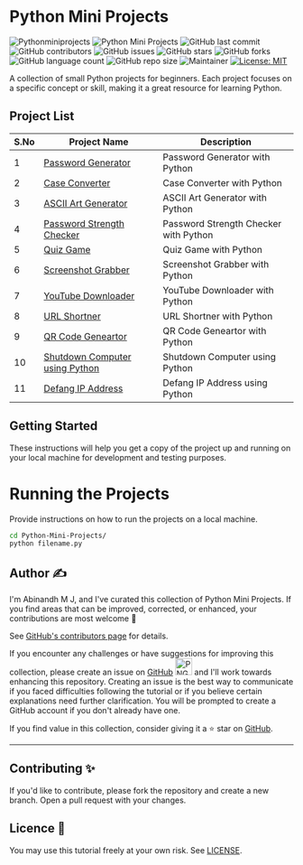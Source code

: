 # Python Mini Projects
![Pythonminiprojects](https://github.com/AbinandhMJ/Python-Mini-Projects/assets/99226172/5b97f326-9828-4907-9b3b-c486e7ab152f)
![Python Mini Projects](https://img.shields.io/github/languages/top/AbinandhMJ/Python-Mini-Projects)
![GitHub last commit](https://img.shields.io/github/last-commit/AbinandhMJ/Python-Mini-Projects)
![GitHub contributors](https://img.shields.io/github/contributors/AbinandhMJ/Python-Mini-Projects)
![GitHub issues](https://img.shields.io/github/issues/AbinandhMJ/Python-Mini-Projects)
![GitHub stars](https://img.shields.io/github/stars/AbinandhMJ/Python-Mini-Projects)
![GitHub forks](https://img.shields.io/github/forks/AbinandhMJ/Python-Mini-Projects)
![GitHub language count](https://img.shields.io/github/languages/count/AbinandhMJ/Python-Mini-Projects)
![GitHub repo size](https://img.shields.io/github/repo-size/AbinandhMJ/Python-Mini-Projects)
![Maintainer](https://img.shields.io/badge/Maintainer-AbinandhMJ-blue)
[![License: MIT](https://img.shields.io/badge/License-MIT-blueviolet.svg)](https://github.com/AbinandhMJ/Python-Mini-Projects/blob/master/LICENSE)

A collection of small Python projects for beginners. Each project focuses on a specific concept or skill, making it a great resource for learning Python.

## Project List
| S.No | Project Name                                     | Description                                       |
| ---  | ------------------------------------------------ | ------------------------------------------------- |
| 1    | [Password Generator](https://github.com/AbinandhMJ/Python-Mini-Projects/blob/master/password-generator.py)   | Password Generator with Python                    |
| 2    | [Case Converter](https://github.com/AbinandhMJ/Python-Mini-Projects/blob/master/Caseconverter.py)              | Case Converter with Python                        |
| 3    | [ASCII Art Generator](https://github.com/AbinandhMJ/Python-Mini-Projects/blob/master/asciiart.py)               | ASCII Art Generator with Python                    |
| 4    | [Password Strength Checker](https://github.com/AbinandhMJ/Python-Mini-Projects/blob/master/PasswordStrengthChecker.py) | Password Strength Checker with Python         |
| 5    | [Quiz Game](https://github.com/AbinandhMJ/Python-Mini-Projects/blob/master/Quizgame.py)                        | Quiz Game with Python                             |
| 6    | [Screenshot Grabber](https://github.com/AbinandhMJ/Python-Mini-Projects/blob/master/Screenshotgrabber.py)      | Screenshot Grabber with Python                    |
| 7    | [YouTube Downloader](https://github.com/AbinandhMJ/Python-Mini-Projects/blob/master/YoutubeDownloader.py)      | YouTube Downloader with Python                    |
| 8    | [URL Shortner](https://github.com/AbinandhMJ/Python-Mini-Projects/blob/master/urlshortner.py)      | URL Shortner with Python                    |
| 9    | [QR Code Geneartor](https://github.com/AbinandhMJ/Python-Mini-Projects/blob/master/QRCode-Generator.py)      | QR Code Geneartor with Python                    |
| 10    | [Shutdown Computer using Python](https://github.com/AbinandhMJ/Python-Mini-Projects/blob/master/ShutdownComputerusingPython.py)      | Shutdown Computer using Python                    |
| 11    | [Defang IP Address](https://github.com/AbinandhMJ/Python-Mini-Projects/blob/master/DefangIPAddress.py)      | Defang IP Address using Python |

## Getting Started

These instructions will help you get a copy of the project up and running on your local machine for development and testing purposes.

# Running the Projects
Provide instructions on how to run the projects on a local machine.

```bash
cd Python-Mini-Projects/
python filename.py
```

## Author ✍️

I'm Abinandh M J, and I've curated this collection of Python Mini Projects. If you find areas that can be improved, corrected, or enhanced, your contributions are most welcome 🙏

See [GitHub's contributors page](https://github.com/AbinandhMJ/Python-Mini-Projects/graphs/contributors) for details.

If you encounter any challenges or have suggestions for improving this collection, please create an issue on [GitHub](https://github.com/AbinandhMJ/Python-Mini-Projects/issues/new) <img alt="PNG" width="30px" src="https://user-images.githubusercontent.com/48193918/124397909-86858c80-dd30-11eb-803c-9650d9c4a927.png" /> and I'll work towards enhancing this repository. Creating an issue is the best way to communicate if you faced difficulties following the tutorial or if you believe certain explanations need further clarification. You will be prompted to create a GitHub account if you don't already have one.

If you find value in this collection, consider giving it a ⭐ star on [GitHub](https://github.com/AbinandhMJ/Python-Mini-Projects).

---

## Contributing ✨
If you'd like to contribute, please fork the repository and create a new branch. Open a pull request with your changes.

## Licence 🧾
You may use this tutorial freely at your own risk. See [LICENSE](./LICENSE).
